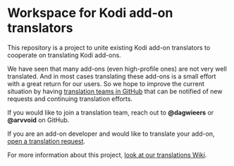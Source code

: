 # Workspace for Kodi add-on translators

This repository is a project to unite existing Kodi add-on translators to cooperate on translating Kodi add-ons.

We have seen that many add-ons (even high-profile ones) are not very well translated. And in most cases translating these add-ons is a small effort with a great return for our users. So we hope to improve the current situation by having [translation teams in GitHub](https://github.com/orgs/add-ons/teams/translators) that can be notified of new requests and continuing translation efforts.

If you would like to join a translation team, reach out to **@dagwieers** or **@arvvoid** on GitHub.

If you are an add-on developer and would like to translate your add-on, [open a translation request](https://github.com/add-ons/translations/issues/new?template=translation_request.md).

For more information about this project, [look at our translations Wiki](https://github.com/add-ons/translations/wiki).
